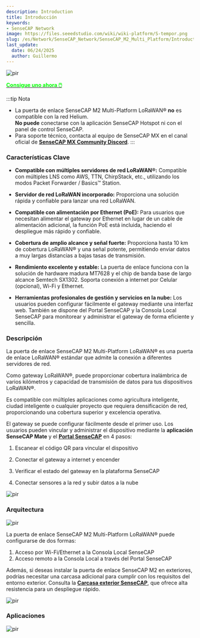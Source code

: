 ```yaml
---
description: Introduction
title: Introducción
keywords:
- SenseCAP Network
image: https://files.seeedstudio.com/wiki/wiki-platform/S-tempor.png
slug: /es/Network/SenseCAP_Network/SenseCAP_M2_Multi_Platform/Introduction
last_update:
  date: 06/24/2025
  author: Guillermo
---
```





<p style={{textAlign: 'center'}}><img src="https://www.sensecapmx.com/wp-content/uploads/2023/02/Pasted-into-1-10.png" alt="pir" width={500} height="auto" /></p>

<div class="get_one_now_container" style={{textAlign: 'center'}}>
    <a class="get_one_now_item" href="https://www.seeedstudio.com/SenseCAP-Multi-Platform-LoRaWAN-Indoor-Gateway-SX1302-US915-p-5472.html" target="_blank" rel="noopener noreferrer">
            <strong><span><font color={'FFFFFF'} size={"4"}> Consigue uno ahora 🖱️</font></span></strong>
    </a>
</div>

:::tip Nota

* La puerta de enlace SenseCAP M2 Multi-Platform LoRaWAN® **no** es compatible con la red Helium.  
  **No puede** conectarse con la aplicación SenseCAP Hotspot ni con el panel de control SenseCAP.
* Para soporte técnico, contacta al equipo de SenseCAP MX en el canal oficial de [**SenseCAP MX Community Discord**](https://discord.com/invite/sensecap).
:::

### Características Clave

* **Compatible con múltiples servidores de red LoRaWAN®:** Compatible con múltiples LNS como AWS, TTN, ChirpStack, etc., utilizando los modos Packet Forwarder / Basics™ Station.

* **Servidor de red LoRaWAN incorporado:** Proporciona una solución rápida y confiable para lanzar una red LoRaWAN.

* **Compatible con alimentación por Ethernet (PoE):** Para usuarios que necesitan alimentar el gateway por Ethernet en lugar de un cable de alimentación adicional, la función PoE está incluida, haciendo el despliegue más rápido y confiable.

* **Cobertura de amplio alcance y señal fuerte:** Proporciona hasta 10 km de cobertura LoRaWAN® y una señal potente, permitiendo enviar datos a muy largas distancias a bajas tasas de transmisión.

* **Rendimiento excelente y estable:** La puerta de enlace funciona con la solución de hardware madura MT7628 y el chip de banda base de largo alcance Semtech SX1302. Soporta conexión a internet por Celular (opcional), Wi-Fi y Ethernet.

* **Herramientas profesionales de gestión y servicios en la nube:** Los usuarios pueden configurar fácilmente el gateway mediante una interfaz web. También se dispone del Portal SenseCAP y la Consola Local SenseCAP para monitorear y administrar el gateway de forma eficiente y sencilla.

### Descripción

La puerta de enlace SenseCAP M2 Multi-Platform LoRaWAN® es una puerta de enlace LoRaWAN® estándar que admite la conexión a diferentes servidores de red.

Como gateway LoRaWAN®, puede proporcionar cobertura inalámbrica de varios kilómetros y capacidad de transmisión de datos para tus dispositivos LoRaWAN®.

Es compatible con múltiples aplicaciones como agricultura inteligente, ciudad inteligente o cualquier proyecto que requiera densificación de red, proporcionando una cobertura superior y excelencia operativa.

El gateway se puede configurar fácilmente desde el primer uso. Los usuarios pueden vincular y administrar el dispositivo mediante la **aplicación SenseCAP Mate** y el **[Portal SenseCAP](https://sensecap-docs.seeed.cc/quickstart.html)** en 4 pasos:

1. Escanear el código QR para vincular el dispositivo  

2. Conectar el gateway a internet y encender  

3. Verificar el estado del gateway en la plataforma SenseCAP  

4. Conectar sensores a la red y subir datos a la nube

<p style={{textAlign: 'center'}}><img src="https://media-cdn.seeedstudio.com/media/wysiwyg/senseCAP_01.png" alt="pir" width={800} height="auto" /></p>


### Arquitectura


<p style={{textAlign: 'center'}}><img src="https://media-cdn.seeedstudio.com/media/wysiwyg/_0129.jpg" alt="pir" width={800} height="auto" /></p>

La puerta de enlace SenseCAP M2 Multi-Platform LoRaWAN® puede configurarse de dos formas:  
1. Acceso por Wi-Fi/Ethernet a la Consola Local SenseCAP  
2. Acceso remoto a la Consola Local a través del Portal SenseCAP

Además, si deseas instalar la puerta de enlace SenseCAP M2 en exteriores, podrías necesitar una carcasa adicional para cumplir con los requisitos del entorno exterior. Consulta la **[Carcasa exterior SenseCAP](https://www.seeedstudio.com/SenseCAP-Outdoor-Enclosure-p-5353.html)**, que ofrece alta resistencia para un despliegue rápido.

<p style={{textAlign: 'center'}}><img src="https://media-cdn.seeedstudio.com/media/wysiwyg/_6.10_2.png" alt="pir" width={800} height="auto" /></p>

### Aplicaciones

<p style={{textAlign: 'center'}}><img src="https://files.seeedstudio.com/products/114991726/img/application%20seeed%20page%20for%20sensecap.png" alt="pir" width={800} height="auto" /></p>
